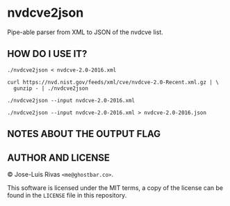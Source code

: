 nvdcve2json
===========

Pipe-able parser from XML to JSON of the nvdcve list.

HOW DO I USE IT?
----------------

    ./nvdcve2json < nvdcve-2.0-2016.xml

    curl https://nvd.nist.gov/feeds/xml/cve/nvdcve-2.0-Recent.xml.gz | \
      gunzip - | ./nvdcve2json

    ./nvdcve2json --input nvdcve-2.0-2016.xml

    ./nvdcve2json --input nvdcve-2.0-2016.xml > nvdcve-2.0-2016.json

NOTES ABOUT THE OUTPUT FLAG
---------------------------

AUTHOR AND LICENSE
------------------
© Jose-Luis Rivas `<me@ghostbar.co>`.

This software is licensed under the MIT terms, a copy of the license can be
found in the `LICENSE` file in this repository.
